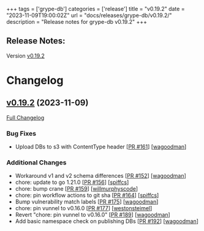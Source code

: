 +++
tags = ['grype-db']
categories = ['release']
title = "v0.19.2"
date = "2023-11-09T19:00:02Z"
url = "docs/releases/grype-db/v0.19.2/"
description = "Release notes for grype-db v0.19.2"
+++

## Release Notes:
Version [v0.19.2](https://github.com/anchore/grype-db/releases/tag/v0.19.2)

# Changelog

## [v0.19.2](https://github.com/anchore/grype-db/tree/v0.19.2) (2023-11-09)

[Full Changelog](https://github.com/anchore/grype-db/compare/v0.19.1...v0.19.2)

### Bug Fixes

- Upload DBs to s3 with ContentType header [[PR #161](https://github.com/anchore/grype-db/pull/161)] [[wagoodman](https://github.com/wagoodman)]

### Additional Changes

- Workaround v1 and v2 schema differences [[PR #152](https://github.com/anchore/grype-db/pull/152)] [[wagoodman](https://github.com/wagoodman)]
- chore: update to go 1.21.0 [[PR #156](https://github.com/anchore/grype-db/pull/156)] [[spiffcs](https://github.com/spiffcs)]
- chore: bump crane [[PR #159](https://github.com/anchore/grype-db/pull/159)] [[willmurphyscode](https://github.com/willmurphyscode)]
- chore: pin workflow actions to git sha [[PR #164](https://github.com/anchore/grype-db/pull/164)] [[spiffcs](https://github.com/spiffcs)]
- Bump vulnerability match labels [[PR #175](https://github.com/anchore/grype-db/pull/175)] [[wagoodman](https://github.com/wagoodman)]
- chore: pin vunnel to v0.16.0 [[PR #177](https://github.com/anchore/grype-db/pull/177)] [[westonsteimel](https://github.com/westonsteimel)]
- Revert "chore: pin vunnel to v0.16.0" [[PR #189](https://github.com/anchore/grype-db/pull/189)] [[wagoodman](https://github.com/wagoodman)]
- Add basic namespace check on publishing DBs [[PR #192](https://github.com/anchore/grype-db/pull/192)] [[wagoodman](https://github.com/wagoodman)]
